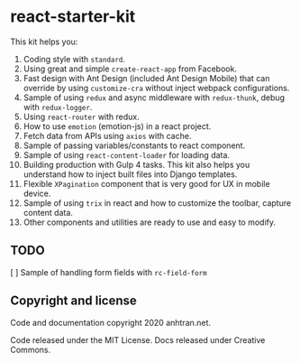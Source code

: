 # react-starter-kit

This kit helps you:

1. Coding style with `standard`.
1. Using great and simple `create-react-app` from Facebook.
1. Fast design with Ant Design (included Ant Design Mobile) that can override by using `customize-cra` without inject webpack configurations.
1. Sample of using `redux` and async middleware with `redux-thunk`, debug with `redux-logger`.
1. Using `react-router` with redux.
1. How to use `emotion` (emotion-js) in a react project.
1. Fetch data from APIs using `axios` with cache.
1. Sample of passing variables/constants to react component.
1. Sample of using `react-content-loader` for loading data.
1. Building production with Gulp 4 tasks. This kit also helps you understand how to inject built files into Django templates.  
1. Flexible `XPagination` component that is very good for UX in mobile device.
1. Sample of using `trix` in react and how to customize the toolbar, capture content data.
1. Other components and utilities are ready to use and easy to modify.


## TODO
[ ] Sample of handling form fields with `rc-field-form`


## Copyright and license
Code and documentation copyright 2020 anhtran.net. 

Code released under the MIT License. Docs released under Creative Commons.
